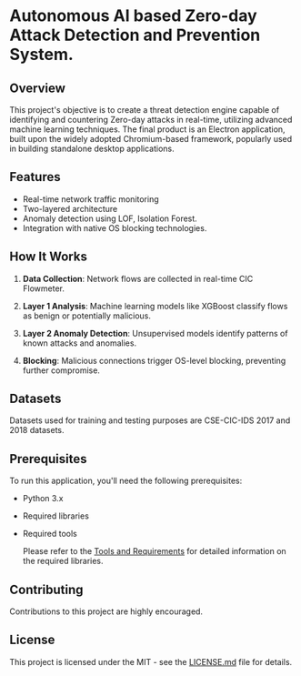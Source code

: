 # Autonomous AI based Zero-day Attack Detection and Prevention System.

## Overview

This project's objective is to create a threat detection engine capable of identifying and countering Zero-day attacks in real-time, utilizing advanced machine learning techniques. The final product is an Electron application, built upon the widely adopted Chromium-based framework, popularly used in building standalone desktop applications.

## Features

- Real-time network traffic monitoring
- Two-layered architecture 
- Anomaly detection using LOF, Isolation Forest.
- Integration with native OS blocking technologies.

## How It Works

1. **Data Collection**: Network flows are collected in real-time CIC Flowmeter.

2. **Layer 1 Analysis**: Machine learning models like XGBoost classify flows as benign or potentially malicious.

3. **Layer 2 Anomaly Detection**: Unsupervised models identify patterns of known attacks and anomalies.

4. **Blocking**: Malicious connections trigger OS-level blocking, preventing further compromise.

## Datasets

Datasets used for training and testing purposes are CSE-CIC-IDS 2017 and 2018 datasets.

## Prerequisites

To run this application, you'll need the following prerequisites:

- Python 3.x
- Required libraries
- Required tools

  Please refer to the [Tools and Requirements](https://github.com/srujan-landeri/HACX/tree/main/Tools%20and%20Requirements) for detailed information on the required libraries.

## Contributing

Contributions to this project are highly encouraged. 

## License

This project is licensed under the MIT - see the [LICENSE.md](LICENSE.md) file for details.
